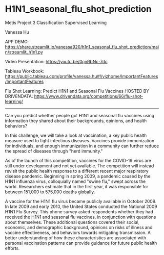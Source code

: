 # H1N1_seasonal_flu_shot_prediction

Metis Project 3 Classification Supervised Learning

 Vanessa Hu
 
 APP DEMO: https://share.streamlit.io/vanessa920/h1n1_seasonal_flu_shot_prediction/main/streamlit_h1n1.py
 
 Video Presentation: https://youtu.be/0qnRbNc-7dc
 
 Tableau Workbook: https://public.tableau.com/profile/vanessa.hu#!/vizhome/ImportantFeatures/ImportantFeatures
 
 Flu Shot Learning: Predict H1N1 and Seasonal Flu Vaccines
 HOSTED BY DRIVENDATA: https://www.drivendata.org/competitions/66/flu-shot-learning/
 
***

Can you predict whether people got H1N1 and seasonal flu vaccines using information they shared about their backgrounds, opinions, and health behaviors?

In this challenge, we will take a look at vaccination, a key public health measure used to fight infectious diseases. Vaccines provide immunization for individuals, and enough immunization in a community can further reduce the spread of diseases through "herd immunity."

As of the launch of this competition, vaccines for the COVID-19 virus are still under development and not yet available. The competition will instead revisit the public health response to a different recent major respiratory disease pandemic. Beginning in spring 2009, a pandemic caused by the H1N1 influenza virus, colloquially named "swine flu," swept across the world. Researchers estimate that in the first year, it was responsible for between 151,000 to 575,000 deaths globally.

A vaccine for the H1N1 flu virus became publicly available in October 2009. In late 2009 and early 2010, the United States conducted the National 2009 H1N1 Flu Survey. This phone survey asked respondents whether they had received the H1N1 and seasonal flu vaccines, in conjunction with questions about themselves. These additional questions covered their social, economic, and demographic background, opinions on risks of illness and vaccine effectiveness, and behaviors towards mitigating transmission. A better understanding of how these characteristics are associated with personal vaccination patterns can provide guidance for future public health efforts.
